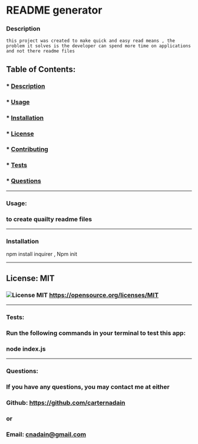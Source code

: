 
  # README generator
  
  ### Description
    this project was created to make quick and easy read means , the problem it solves is the developer can spend more time on applications and not there readme files

  ## Table of Contents:
  ###  * [Description](#description)
  ###  * [Usage](#usage)
  ###  * [Installation](#installation)
  ###  * [License](#license)
  ###  * [Contributing](#contributing)
  ###  * [Tests](#tests)
  ###  * [Questions](#questions)
 
  
  -------

  ### Usage:
  ### to create quailty readme files 
  -------
  ### Installation
  npm install inquirer , Npm init

  -------
  ## License: MIT 
  ### ![License MIT](https://img.shields.io/badge/License-MIT-yellow.svg) https://opensource.org/licenses/MIT
  
  -------
  ### Tests:
  ### Run the following commands in your terminal to test this app:
  ### node index.js 
  -------
  ### Questions:
  ### If you have any questions, you may contact me at either
  ### Github: https://github.com/carternadain
  ### or
  ### Email: cnadain@gmail.com
 
